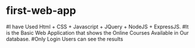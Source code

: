 # first-web-app

#I have Used Html + CSS + Javascript + JQuery + NodeJS + ExpressJS.
#It is the Basic Web Application that shows the Online Courses Available in Our database.
#Only Login Users can see the results
